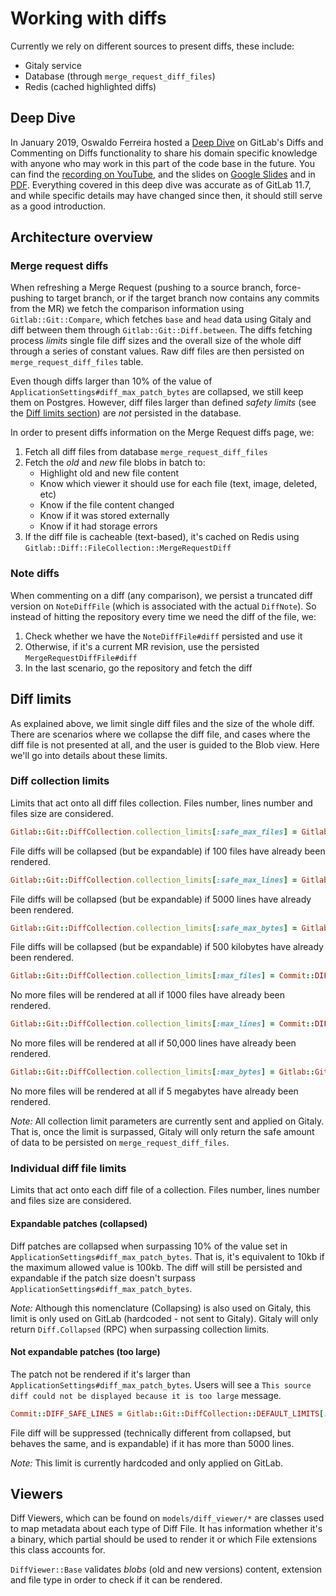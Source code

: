 # Working with diffs

Currently we rely on different sources to present diffs, these include:

- Gitaly service
- Database (through `merge_request_diff_files`)
- Redis (cached highlighted diffs)

## Deep Dive

In January 2019, Oswaldo Ferreira hosted a [Deep Dive] on GitLab's Diffs and Commenting on Diffs functionality to share his domain specific knowledge with anyone who may work in this part of the code base in the future. You can find the [recording on YouTube], and the slides on [Google Slides] and in [PDF]. Everything covered in this deep dive was accurate as of GitLab 11.7, and while specific details may have changed since then, it should still serve as a good introduction.

[Deep Dive]: https://gitlab.com/gitlab-org/create-stage/issues/1
[recording on YouTube]: https://www.youtube.com/watch?v=K6G3gMcFyek
[Google Slides]: https://docs.google.com/presentation/d/1bGutFH2AT3bxOPZuLMGl1ANWHqFnrxwQwjiwAZkF-TU/edit
[PDF]: https://gitlab.com/gitlab-org/create-stage/uploads/b5ad2f336e0afcfe0f99db0af0ccc71a/Create_Deep_Dive__Diffs_and_commenting_on_diffs.pdf

## Architecture overview

### Merge request diffs

When refreshing a Merge Request (pushing to a source branch, force-pushing to target branch, or if the target branch now contains any commits from the MR)
we fetch the comparison information using `Gitlab::Git::Compare`, which fetches `base` and `head` data using Gitaly and diff between them through
`Gitlab::Git::Diff.between`.
The diffs fetching process _limits_ single file diff sizes and the overall size of the whole diff through a series of constant values. Raw diff files are
then persisted on `merge_request_diff_files` table.

Even though diffs larger than 10% of the value of `ApplicationSettings#diff_max_patch_bytes` are collapsed,
we still keep them on Postgres. However, diff files larger than defined _safety limits_
(see the [Diff limits section](#diff-limits)) are _not_ persisted in the database.

In order to present diffs information on the Merge Request diffs page, we:

1. Fetch all diff files from database `merge_request_diff_files`
1. Fetch the _old_ and _new_ file blobs in batch to:
   - Highlight old and new file content
   - Know which viewer it should use for each file (text, image, deleted, etc)
   - Know if the file content changed
   - Know if it was stored externally
   - Know if it had storage errors
1. If the diff file is cacheable (text-based), it's cached on Redis
   using `Gitlab::Diff::FileCollection::MergeRequestDiff`

### Note diffs

When commenting on a diff (any comparison), we persist a truncated diff version
on `NoteDiffFile` (which is associated with the actual `DiffNote`). So instead
of hitting the repository every time we need the diff of the file, we:

1. Check whether we have the `NoteDiffFile#diff` persisted and use it
1. Otherwise, if it's a current MR revision, use the persisted
   `MergeRequestDiffFile#diff`
1. In the last scenario, go the repository and fetch the diff

## Diff limits

As explained above, we limit single diff files and the size of the whole diff. There are scenarios where we collapse the diff file,
and cases where the diff file is not presented at all, and the user is guided to the Blob view. Here we'll go into details about
these limits.

### Diff collection limits

Limits that act onto all diff files collection. Files number, lines number and files size are considered.

```ruby
Gitlab::Git::DiffCollection.collection_limits[:safe_max_files] = Gitlab::Git::DiffCollection::DEFAULT_LIMITS[:max_files] = 100
```

File diffs will be collapsed (but be expandable) if 100 files have already been rendered.

```ruby
Gitlab::Git::DiffCollection.collection_limits[:safe_max_lines] = Gitlab::Git::DiffCollection::DEFAULT_LIMITS[:max_lines] = 5000
```

File diffs will be collapsed (but be expandable) if 5000 lines have already been rendered.

```ruby
Gitlab::Git::DiffCollection.collection_limits[:safe_max_bytes] = Gitlab::Git::DiffCollection.collection_limits[:safe_max_files] * 5.kilobytes = 500.kilobytes
```

File diffs will be collapsed (but be expandable) if 500 kilobytes have already been rendered.

```ruby
Gitlab::Git::DiffCollection.collection_limits[:max_files] = Commit::DIFF_HARD_LIMIT_FILES = 1000
```

No more files will be rendered at all if 1000 files have already been rendered.

```ruby
Gitlab::Git::DiffCollection.collection_limits[:max_lines] = Commit::DIFF_HARD_LIMIT_LINES = 50000
```

No more files will be rendered at all if 50,000 lines have already been rendered.

```ruby
Gitlab::Git::DiffCollection.collection_limits[:max_bytes] = Gitlab::Git::DiffCollection.collection_limits[:max_files] * 5.kilobytes = 5000.kilobytes
```

No more files will be rendered at all if 5 megabytes have already been rendered.

*Note:* All collection limit parameters are currently sent and applied on Gitaly. That is, once the limit is surpassed,
Gitaly will only return the safe amount of data to be persisted on `merge_request_diff_files`.

### Individual diff file limits

Limits that act onto each diff file of a collection. Files number, lines number and files size are considered.

#### Expandable patches (collapsed)

Diff patches are collapsed when surpassing 10% of the value set in `ApplicationSettings#diff_max_patch_bytes`.
That is, it's equivalent to 10kb if the maximum allowed value is 100kb.
The diff will still be persisted and expandable if the patch size doesn't
surpass `ApplicationSettings#diff_max_patch_bytes`.

*Note:* Although this nomenclature (Collapsing) is also used on Gitaly, this limit is only used on GitLab (hardcoded - not sent to Gitaly).
Gitaly will only return `Diff.Collapsed` (RPC) when surpassing collection limits.

#### Not expandable patches (too large)

The patch not be rendered if it's larger than `ApplicationSettings#diff_max_patch_bytes`.
Users will see a `This source diff could not be displayed because it is too large` message.

```ruby
Commit::DIFF_SAFE_LINES = Gitlab::Git::DiffCollection::DEFAULT_LIMITS[:max_lines] = 5000
```

File diff will be suppressed (technically different from collapsed, but behaves the same, and is expandable) if it has more than 5000 lines.

*Note:* This limit is currently hardcoded and only applied on GitLab.

## Viewers

Diff Viewers, which can be found on `models/diff_viewer/*` are classes used to map metadata about each type of Diff File. It has information
whether it's a binary, which partial should be used to render it or which File extensions this class accounts for.

`DiffViewer::Base` validates _blobs_ (old and new versions) content, extension and file type in order to check if it can be rendered.
